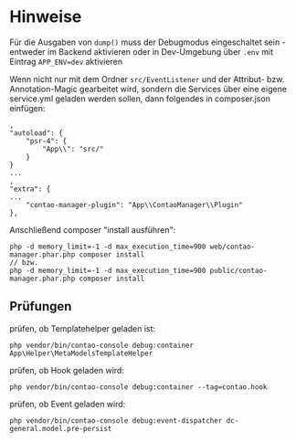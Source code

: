 # Hinweise

Für die Ausgaben von ``dump()`` muss der Debugmodus eingeschaltet sein - entweder im Backend
aktivieren oder in Dev-Umgebung über ``.env`` mit Eintrag ``APP_ENV=dev`` aktivieren

Wenn nicht nur mit dem Ordner ``src/EventListener`` und der Attribut- bzw. Annotation-Magic
gearbeitet wird, sondern die Services über eine eigene service.yml geladen werden sollen,
dann folgendes in composer.json einfügen:

```
,
"autoload": {
    "psr-4": {
        "App\\": "src/"
    }
}
...
,
"extra": {
...
    "contao-manager-plugin": "App\\ContaoManager\\Plugin"
},
```

Anschließend composer "install ausführen":

```
php -d memory_limit=-1 -d max_execution_time=900 web/contao-manager.phar.php composer install
// bzw.
php -d memory_limit=-1 -d max_execution_time=900 public/contao-manager.phar.php composer install
```

## Prüfungen

prüfen, ob Templatehelper geladen ist:

```
php vendor/bin/contao-console debug:container App\Helper\MetaModelsTemplateHelper
```

prüfen, ob Hook geladen wird:

```
php vendor/bin/contao-console debug:container --tag=contao.hook
```

prüfen, ob Event geladen wird:

```
php vendor/bin/contao-console debug:event-dispatcher dc-general.model.pre-persist
```
